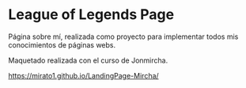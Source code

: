 # League of Legends Page

Página sobre mí, realizada como proyecto para implementar todos mis conocimientos de páginas webs.













Maquetado realizada con el curso de Jonmircha.

https://mirato1.github.io/LandingPage-Mircha/
